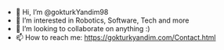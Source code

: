 - 👋 Hi, I’m @gokturkYandim98
- 👀 I’m interested in Robotics, Software, Tech and more
- 💞️ I’m looking to collaborate on anything :)
- 📫 How to reach me: https://gokturkyandim.com/Contact.html

<!---
gokturkYandim98/gokturkYandim98 is a ✨ special ✨ repository because its `README.md` (this file) appears on your GitHub profile.
You can click the Preview link to take a look at your changes.
--->
